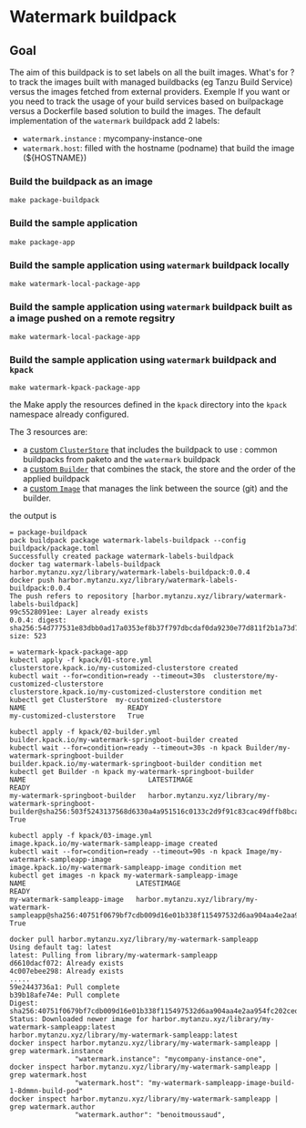 # Watermark buildpack

## Goal

The aim of this buildpack is to set labels on all the built images. What's for ? to track the images built with managed buildbacks (eg Tanzu Build Service) versus the images fetched from external providers. Exemple If you want or you need to track the usage of your build services based on builpackage versus a Dockerfile based solution to build the images. The default implementation of the `watermark` buildpack add 2 labels:
* `watermark.instance` : mycompany-instance-one
* `watermark.host`: filled with the hostname (podname) that build the image (${HOSTNAME})

### Build the buildpack as an image  

````
make package-buildpack
````

### Build the sample application 

````
make package-app
````

### Build the sample application using `watermark` buildpack locally

````
make watermark-local-package-app
````

###  Build the sample application using `watermark` buildpack built as a image pushed on a remote regsitry

````
make watermark-local-package-app
````

### Build the sample application using `watermark` buildpack and `kpack` 

````
make watermark-kpack-package-app
````

the Make apply the resources defined in the `kpack` directory into the `kpack` namespace already configured.

The 3 resources are:

* a [custom `ClusterStore`](kpack/01-store.yml) that includes the buildpack to use : common buildpacks from paketo and the `watermark` buildpack
* a [custom `Builder`](kpack/02-builder.yml) that combines the stack, the store and the order of the applied buildpack
* a [custom `Image`](kpack/03-image.yml) that manages the link between the source (git) and the builder.

the output is 

````
= package-buildpack
pack buildpack package watermark-labels-buildpack --config buildpack/package.toml
Successfully created package watermark-labels-buildpack
docker tag watermark-labels-buildpack  harbor.mytanzu.xyz/library/watermark-labels-buildpack:0.0.4
docker push harbor.mytanzu.xyz/library/watermark-labels-buildpack:0.0.4
The push refers to repository [harbor.mytanzu.xyz/library/watermark-labels-buildpack]
99c5528091ee: Layer already exists
0.0.4: digest: sha256:54d777531e83dbb0ad17a0353ef8b37f797dbcdaf0da9230e77d811f2b1a73d7 size: 523

= watermark-kpack-package-app
kubectl apply -f kpack/01-store.yml
clusterstore.kpack.io/my-customized-clusterstore created
kubectl wait --for=condition=ready --timeout=30s  clusterstore/my-customized-clusterstore
clusterstore.kpack.io/my-customized-clusterstore condition met
kubectl get ClusterStore  my-customized-clusterstore
NAME                         READY
my-customized-clusterstore   True

kubectl apply -f kpack/02-builder.yml
builder.kpack.io/my-watermark-springboot-builder created
kubectl wait --for=condition=ready --timeout=30s -n kpack Builder/my-watermark-springboot-builder
builder.kpack.io/my-watermark-springboot-builder condition met
kubectl get Builder -n kpack my-watermark-springboot-builder
NAME                              LATESTIMAGE                                                                                                                          READY
my-watermark-springboot-builder   harbor.mytanzu.xyz/library/my-watermark-springboot-builder@sha256:503f5243137568d6330a4a951516c0133c2d9f91c83cac49dffb8bca6d545847   True

kubectl apply -f kpack/03-image.yml
image.kpack.io/my-watermark-sampleapp-image created
kubectl wait --for=condition=ready --timeout=90s -n kpack Image/my-watermark-sampleapp-image
image.kpack.io/my-watermark-sampleapp-image condition met
kubectl get images -n kpack my-watermark-sampleapp-image
NAME                           LATESTIMAGE                                                                                                                 READY
my-watermark-sampleapp-image   harbor.mytanzu.xyz/library/my-watermark-sampleapp@sha256:40751f0679bf7cdb009d16e01b338f115497532d6aa904aa4e2aa954fc202ced   True

docker pull harbor.mytanzu.xyz/library/my-watermark-sampleapp
Using default tag: latest
latest: Pulling from library/my-watermark-sampleapp
d6610dacf072: Already exists
4c007ebee298: Already exists
.....
59e2443736a1: Pull complete
b39b18afe74e: Pull complete
Digest: sha256:40751f0679bf7cdb009d16e01b338f115497532d6aa904aa4e2aa954fc202ced
Status: Downloaded newer image for harbor.mytanzu.xyz/library/my-watermark-sampleapp:latest
harbor.mytanzu.xyz/library/my-watermark-sampleapp:latest
docker inspect harbor.mytanzu.xyz/library/my-watermark-sampleapp | grep watermark.instance
                "watermark.instance": "mycompany-instance-one",
docker inspect harbor.mytanzu.xyz/library/my-watermark-sampleapp | grep watermark.host
                "watermark.host": "my-watermark-sampleapp-image-build-1-8dmmn-build-pod"
docker inspect harbor.mytanzu.xyz/library/my-watermark-sampleapp | grep watermark.author
                "watermark.author": "benoitmoussaud",
````

